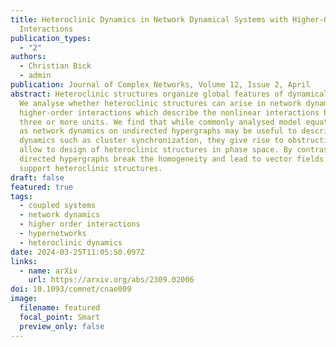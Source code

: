 ```yaml
---
title: Heteroclinic Dynamics in Network Dynamical Systems with Higher-Order
  Interactions
publication_types:
  - "2"
authors:
  - Christian Bick
  - admin
publication: Journal of Complex Networks, Volume 12, Issue 2, April
abstract: Heteroclinic structures organize global features of dynamical systems.
  We analyse whether heteroclinic structures can arise in network dynamics with
  higher-order interactions which describe the nonlinear interactions between
  three or more units. We find that while commonly analysed model equations such
  as network dynamics on undirected hypergraphs may be useful to describe local
  dynamics such as cluster synchronization, they give rise to obstructions that
  allow to design of heteroclinic structures in phase space. By contrast,
  directed hypergraphs break the homogeneity and lead to vector fields that
  support heteroclinic structures.
draft: false
featured: true
tags:
  - coupled systems
  - network dynamics
  - higher order interactions
  - hypernetworks
  - heteroclinic dynamics
date: 2024-03-25T11:05:50.097Z
links:
  - name: arXiv
    url: https://arxiv.org/abs/2309.02006
doi: 10.1093/comnet/cnae009
image:
  filename: featured
  focal_point: Smart
  preview_only: false
---
```

